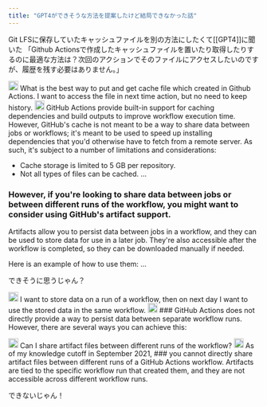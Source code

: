 ```yaml
---
title: "GPT4ができそうな方法を提案したけど結局できなかった話"
---
```


Git LFSに保存していたキャッシュファイルを別の方法にしたくて[[GPT4]]に聞いた
「Github Actionsで作成したキャッシュファイルを置いたり取得したりするのに最適な方法は？次回のアクションでそのファイルにアクセスしたいのですが、履歴を残す必要はありません。」

<img src='https://scrapbox.io/api/pages/nishio/nishio/icon' alt='nishio.icon' height="19.5"/> What is the best way to put and get cache file which created in Github Actions. I want to access the file in next time action, but no need to keep history.
<img src='https://scrapbox.io/api/pages/nishio/GPT/icon' alt='GPT.icon' height="19.5"/> GitHub Actions provide built-in support for caching dependencies and build outputs to improve workflow execution time. However, GitHub's cache is not meant to be a way to share data between jobs or workflows; it's meant to be used to speed up installing dependencies that you'd otherwise have to fetch from a remote server. As such, it's subject to a number of limitations and considerations:
- Cache storage is limited to 5 GB per repository.
- Not all types of files can be cached.
...
### However, if you're looking to share data between jobs or between different runs of the workflow, you might want to consider using GitHub's artifact support.

Artifacts allow you to persist data between jobs in a workflow, and they can be used to store data for use in a later job. They're also accessible after the workflow is completed, so they can be downloaded manually if needed.

Here is an example of how to use them:
...

できそうに思うじゃん？

<img src='https://scrapbox.io/api/pages/nishio/nishio/icon' alt='nishio.icon' height="19.5"/> I want to store data on a run of a workflow, then on next day I want to use the stored data in the same workflow.
<img src='https://scrapbox.io/api/pages/nishio/gpt/icon' alt='gpt.icon' height="19.5"/> ### GitHub Actions does not directly provide a way to persist data between separate workflow runs.
 However, there are several ways you can achieve this:

<img src='https://scrapbox.io/api/pages/nishio/nishio/icon' alt='nishio.icon' height="19.5"/> Can I share artifact files between different runs of the workflow?
<img src='https://scrapbox.io/api/pages/nishio/gpt/icon' alt='gpt.icon' height="19.5"/> As of my knowledge cutoff in September 2021, ### you cannot directly share artifact files between different runs
 of a GitHub Actions workflow. Artifacts are tied to the specific workflow run that created them, and they are not accessible across different workflow runs.

できないじゃん！
